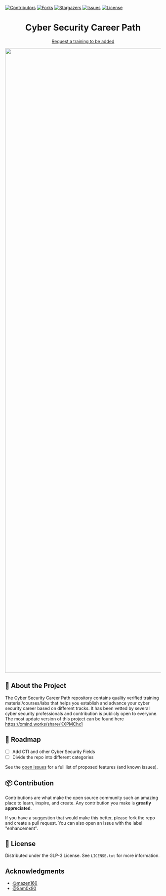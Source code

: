 
[![Contributors][contributors-shield]][contributors-url]
[![Forks][forks-shield]][forks-url]
[![Stargazers][stars-shield]][stars-url]
[![Issues][issues-shield]][issues-url]
[![License][license-shield]][license-url]




<div align="center">
<h1>Cyber Security Career Path</h1>
  <p>
    <a href="https://github.com/0xAnalyst/Cyber_Security_Career_Path/issues">Request a training to be added</a>
  </p>
<img width="2020" alt="Cyber Security Career Path-Cyber Security Career Path" src="https://github.com/0xAnalyst/Cyber_Security_Career_Path/assets/893075/16ce8b3f-6e66-4295-a13a-38f287216b98">

</div>



## 🔎 About the Project

The Cyber Security Career Path repository contains quality verified training material/courses/labs that helps you establish and advance your cyber security career based on different tracks. It has been vetted by several cyber security professionals and contribution is publicly open to everyone.
The most update version of this project can be found here https://xmind.works/share/KXPMChx1 


## 🎯 Roadmap

- [ ] Add CTI and other Cyber Security Fields
- [ ] Divide the repo into different categories

See the [open issues](https://github.com/0xAnalyst/Cyber_Security_Career_Path/issues) for a full list of proposed features (and known issues).



## 📦 Contribution

Contributions are what make the open source community such an amazing place to learn, inspire, and create. Any contribution you make is **greatly appreciated**.

If you have a suggestion that would make this better, please fork the repo and create a pull request. You can also open an issue with the label "enhancement".

## 📄 License

Distributed under the GLP-3 License. See `LICENSE.txt` for more information.

## Acknowledgments

* [@mazen160](https://github.com/mazen160)
* [@Sam0x90](https://github.com/Sam0x90)



<!-- MARKDOWN LINKS & IMAGES -->
<!-- https://www.markdownguide.org/basic-syntax/#reference-style-links -->
[contributors-shield]: https://img.shields.io/github/contributors/0xAnalyst/Cyber_Security_Career_Path.svg?style=for-the-badge
[contributors-url]: https://github.com/0xAnalyst/Cyber_Security_Career_Path/graphs/contributors
[forks-shield]: https://img.shields.io/github/forks/0xAnalyst/Cyber_Security_Career_Path.svg?style=for-the-badge
[forks-url]: https://github.com/0xAnalyst/Cyber_Security_Career_Path/forks
[stars-shield]: https://img.shields.io/github/stars/0xAnalyst/Cyber_Security_Career_Path.svg?style=for-the-badge
[stars-url]: https://github.com/0xAnalyst/Cyber_Security_Career_Path/stargazers
[issues-shield]: https://img.shields.io/github/issues/0xAnalyst/Cyber_Security_Career_Path.svg?style=for-the-badge
[issues-url]: https://github.com/0xAnalyst/Cyber_Security_Career_Path/issues
[license-shield]: https://img.shields.io/github/license/0xAnalyst/Cyber_Security_Career_Path.svg?style=for-the-badge
[license-url]: https://github.com/0xAnalyst/Cyber_Security_Career_Path/blob/master/LICENSE
[product-screenshot]: images/screenshot.png
[Next.js]: https://img.shields.io/badge/next.js-000000?style=for-the-badge&logo=nextdotjs&logoColor=white
[Next-url]: https://nextjs.org/
[React.js]: https://img.shields.io/badge/React-20232A?style=for-the-badge&logo=react&logoColor=61DAFB
[React-url]: https://reactjs.org/
[Vue.js]: https://img.shields.io/badge/Vue.js-35495E?style=for-the-badge&logo=vuedotjs&logoColor=4FC08D
[Vue-url]: https://vuejs.org/
[Angular.io]: https://img.shields.io/badge/Angular-DD0031?style=for-the-badge&logo=angular&logoColor=white
[Angular-url]: https://angular.io/
[Svelte.dev]: https://img.shields.io/badge/Svelte-4A4A55?style=for-the-badge&logo=svelte&logoColor=FF3E00
[Svelte-url]: https://svelte.dev/
[Laravel.com]: https://img.shields.io/badge/Laravel-FF2D20?style=for-the-badge&logo=laravel&logoColor=white
[Laravel-url]: https://laravel.com
[Bootstrap.com]: https://img.shields.io/badge/Bootstrap-563D7C?style=for-the-badge&logo=bootstrap&logoColor=white
[Bootstrap-url]: https://getbootstrap.com
[JQuery.com]: https://img.shields.io/badge/jQuery-0769AD?style=for-the-badge&logo=jquery&logoColor=white
[JQuery-url]: https://jquery.com


